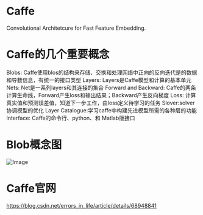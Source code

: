 # Caffe
Convolutional Architetcure for Fast Feature Embedding.

# Caffe的几个重要概念
Blobs: Caffe使用blos的结构来存储、交换和处理网络中正向的反向迭代是的数据和导数信息，有统一的接口类型
Layers: Layers是Caffe模型和计算的基本单元
Nets: Net是一系列layers和其连接的集合
Forward and Backward: Caffe的两条计算生命线，Forward产生loss和输出结果；Backward产生反向梯度
Loss: 计算真实值和预测误差值，知道下一步工作，由loss定义待学习的任务
Slover:solver协调模型的优化
Layer Catalogue:学习caffe中构建先进模型所需的各种层的功能
Interface: Caffe的命令行、python、和 Matlab版接口


# Blob概念图
![Image](https://img-blog.csdn.net/20170401233715771?watermark/2/text/aHR0cDovL2Jsb2cuY3Nkbi5uZXQvRXJyb3JzX0luX0xpZmU=/font/5a6L5L2T/fontsize/400/fill/I0JBQkFCMA==/dissolve/70/gravity/Center)
# Caffe官网
https://blog.csdn.net/errors_in_life/article/details/68948841
